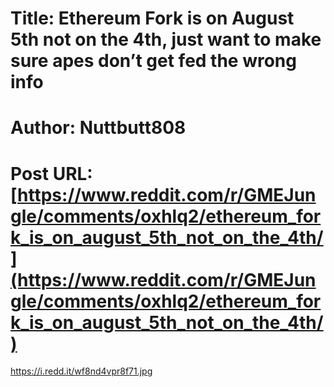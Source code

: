 # Title: Ethereum Fork is on August 5th not on the 4th, just want to make sure apes don’t get fed the wrong info
# Author: Nuttbutt808
# Post URL: [https://www.reddit.com/r/GMEJungle/comments/oxhlq2/ethereum_fork_is_on_august_5th_not_on_the_4th/](https://www.reddit.com/r/GMEJungle/comments/oxhlq2/ethereum_fork_is_on_august_5th_not_on_the_4th/)


https://i.redd.it/wf8nd4vpr8f71.jpg